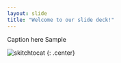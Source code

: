 ```yaml
---
layout: slide
title: "Welcome to our slide deck!"
---
```


Caption here Sample

![skitchtocat](https://octodex.github.com/images/skitchtocat.png)
{: .center}
